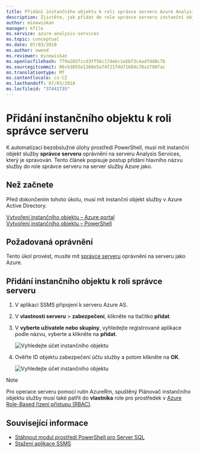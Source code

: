 ```yaml
---
title: Přidání instančního objektu k roli správce serveru Azure Analysis Services | Dokumentace Microsoftu
description: Zjistěte, jak přidat do role správce serveru instanční objekt služby automation
author: minewiskan
manager: kfile
ms.service: azure-analysis-services
ms.topic: conceptual
ms.date: 07/03/2018
ms.author: owend
ms.reviewer: minewiskan
ms.openlocfilehash: 779a202fccd3ff56c174ebc1ebbf3c4adfdd8c7b
ms.sourcegitcommit: 86cb3855e1368e5a74f21fdd71684c78a1f907ac
ms.translationtype: MT
ms.contentlocale: cs-CZ
ms.lasthandoff: 07/03/2018
ms.locfileid: "37441735"
---
```

# <a name="add-a-service-principal-to-the-server-administrator-role"></a>Přidání instančního objektu k roli správce serveru 

 K automatizaci bezobslužné úlohy prostředí PowerShell, musí mít instanční objekt služby **správce serveru** oprávnění na serveru Analysis Services, který je spravován. Tento článek popisuje postup přidání hlavního názvu služby do role správce serveru na server služby Azure jako.

## <a name="before-you-begin"></a>Než začnete
Před dokončením tohoto úkolu, musí mít instanční objekt služby v Azure Active Directory.

[Vytvoření instančního objektu – Azure portal](../azure-resource-manager/resource-group-create-service-principal-portal.md)   
[Vytvoření instančního objektu – PowerShell](../azure-resource-manager/resource-group-authenticate-service-principal.md)

## <a name="required-permissions"></a>Požadovaná oprávnění
Tento úkol provést, musíte mít [správce serveru](analysis-services-server-admins.md) oprávnění na serveru jako Azure. 

## <a name="add-service-principal-to-server-administrators-role"></a>Přidání instančního objektu k roli správce serveru

1. V aplikaci SSMS připojení k serveru Azure AS.
2. V **vlastnosti serveru** > **zabezpečení**, klikněte na tlačítko **přidat**.
3. V **vyberte uživatele nebo skupiny**, vyhledejte registrované aplikace podle názvu, vyberte a klikněte na **přidat**.

    ![Vyhledejte účet instančního objektu](./media/analysis-services-addservprinc-admins/aas-add-sp-ssms-picker.png)

4. Ověřte ID objektu zabezpečení účtu služby a potom klikněte na **OK**.
    
    ![Vyhledejte účet instančního objektu](./media/analysis-services-addservprinc-admins/aas-add-sp-ssms-add.png)


> [!NOTE]
> Pro operace serveru pomocí rutin AzureRm, spuštěný Plánovač instančního objektu služby musí také patřit do **vlastníka** role pro prostředek v [Azure Role-Based řízení přístupu (RBAC)](../role-based-access-control/overview.md). 

## <a name="related-information"></a>Související informace

* [Stáhnout modul prostředí PowerShell pro Server SQL](https://docs.microsoft.com/sql/ssms/download-sql-server-ps-module)   
* [Stažení aplikace SSMS](https://docs.microsoft.com/sql/ssms/download-sql-server-management-studio-ssms)   


